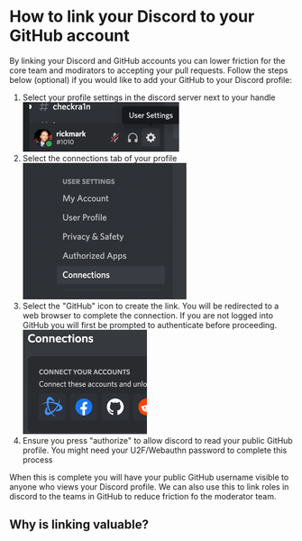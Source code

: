 # How to link your Discord to your GitHub account

By linking your Discord and GitHub accounts you can lower friction for the core team and modirators to accepting your
pull requests.  Follow the steps below (optional) if you would like to add your GitHub to your Discord profile:

1. Select your profile settings in the discord server next to your handle ![Profile Settings](_images/profile_settings.png)
2. Select the connections tab of your profile ![Connections Tab](_images/connections_tab.png)
3. Select the "GitHub" icon to create the link.  You will be
   redirected to a web browser to complete the connection.  If you are not logged into GitHub you will first be prompted
   to authenticate before proceeding.  ![GitHub Connection](_images/github_connection.png)
4. Ensure you press "authorize" to allow discord to read your public GitHub profile.  You might need your U2F/Webauthn
   password to complete this process

When this is complete you will have your public GitHub username visible to anyone who views your Discord profile. We
can also use this to link roles in discord to the teams in GitHub to reduce friction fo the moderator team.

## Why is linking valuable?

